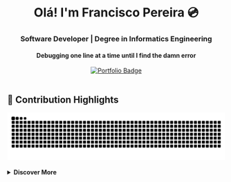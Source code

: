 <div align="center">

# Olá! I'm Francisco Pereira 💿

### Software Developer | Degree in Informatics Engineering
#### Debugging one line at a time until I find the damn error

<a href="https://ffarps.github.io/" target="_blank">
  <img src="https://img.shields.io/badge/Check_out_my-Portfolio-Lightgreen?style=for-the-badge&logo=Github&logoColor=white" alt="Portfolio Badge"/>
</a>

</div>

<br/>

## 🐍 Contribution Highlights 

<div align="center">
  <picture>
    <source media="(prefers-color-scheme: dark)" srcset="https://raw.githubusercontent.com/ffarps/ffarps/output/github-contribution-grid-snake-dark.svg">
    <source media="(prefers-color-scheme: light)" srcset="https://raw.githubusercontent.com/ffarps/ffarps/output/github-contribution-grid-snake.svg">
    <img alt="GitHub contribution grid snake animation" src="https://raw.githubusercontent.com/ffarps/ffarps/output/github-contribution-grid-snake.svg">
  </picture>
</div>

<br/>

<details>
  <summary><strong>Discover More</strong></summary>

  <p align="center">💻 Passionate FOSS Advocate</p>
  <p align="center">🐧 Debian/Arch GNU Linux User</p>

  <br/>

  <div align="center">
    <a href="https://github.com/Envoy-VC/awesome-badges#contents" target="_blank">
      <img src="https://img.shields.io/badge/Awesome_Badges-100000?style=for-the-badge&logo=github&logoColor=white" alt="Awesome Badges"/>
    </a>
    <a href="https://github.com/Platane/snk" target="_blank">
      <img src="https://img.shields.io/badge/Snake-100000?style=for-the-badge&logo=github&logoColor=white" alt="GitHub Snake Game"/>
    </a>
  </div>

  <br/>

  <p align="center">
    <em>Avatar crafted with Midjourney AI</em>
  </p>
</details>
